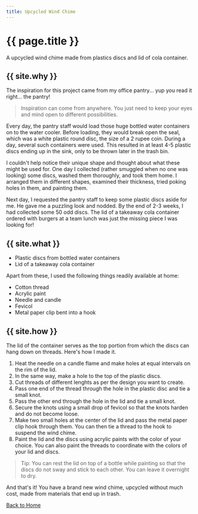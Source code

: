 ```yaml
---
title: Upcycled Wind Chime
---
```


# {{ page.title }}


A upcycled wind chime made from plastics discs and lid of cola container.


## {{ site.why }}

The inspiration for this project came from my office pantry... yup you read it right... the pantry! 

 > Inspiration can come from anywhere. You just need to keep your eyes and mind open to different possibilities. 
 
Every day, the pantry staff would load those huge bottled water containers on to the water cooler. Before loading, they would break open the seal, which was a white plastic round disc, the size of a 2 rupee coin. During a day, several such containers were used. This resulted in at least 4-5 plastic discs ending up in the sink, only to be thrown later in the trash bin. 

I couldn't help notice their unique shape and thought about what these might be used for. One day I collected (rather smuggled when no one was looking) some discs, washed them thoroughly, and took them home. I arranged them in different shapes, examined their thickness, tried poking holes in them, and painting them. 

Next day, I requested the pantry staff to keep some plastic discs aside for me. He gave me a puzzling look and nodded. By the end of 2-3 weeks, I had collected some 50 odd discs. The lid of a takeaway cola container ordered with burgers at a team lunch was just the missing piece I was looking for! 

## {{ site.what }}

 - Plastic discs from bottled water containers
 - Lid of a takeaway cola container

Apart from these, I used the following things readily available at home: 

 - Cotton thread
 - Acrylic paint
 - Needle and candle
 - Fevicol
 - Metal paper clip bent into a hook
 
## {{ site.how }}

The lid of the container serves as the top portion from which the discs can hang down on threads. Here's how I made it. 

 1. Heat the needle on a candle flame and make holes at equal intervals on the rim of the lid.
 1. In the same way, make a hole to the top of the plastic discs.
 1. Cut threads of different lenghts as per the design you want to create.
 1. Pass one end of the thread through the hole in the plastic disc and tie a small knot.
 1. Pass the other end through the hole in the lid and tie a small knot.
 1. Secure the knots using a small drop of fevicol so that the knots harden and do not become loose.
 1. Make two small holes at the center of the lid and pass the metal paper clip hook through them. You can then tie a thread to the hook to suspend the wind chime.
 1. Paint the lid and the discs using acrylic paints with the color of your choice. You can also paint the threads to coordinate with the colors of your lid and discs.
 > Tip: You can rest the lid on top of a bottle while painting so that the discs do not sway and stick to each other. You can leave it overnight to dry.

And that's it! You have a brand new wind chime, upcycled without much cost, made from materials that end up in trash.

[Back to Home](https://namz-writes.github.io/first-git-training/)
 
 
